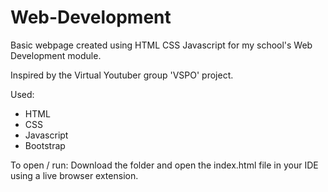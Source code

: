 # Web-Development
Basic webpage created using HTML CSS Javascript for my school's Web Development module.

Inspired by the Virtual Youtuber group 'VSPO' project.

Used:
* HTML
* CSS
* Javascript
* Bootstrap

To open / run:
Download the folder and open the index.html file in your IDE using a live browser extension.
